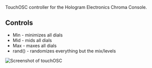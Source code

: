 TouchOSC controller for the Hologram Electronics Chroma Console.

Controls
--------
* Min - minimizes all dials
* Mid - mids all dials
* Max - maxes all dials
* rand() - randomizes everything but the mix/levels

![Screenshot of touchOSC](ChromaConsole.jpg?raw=true "Chroma Console TouchOSC")

